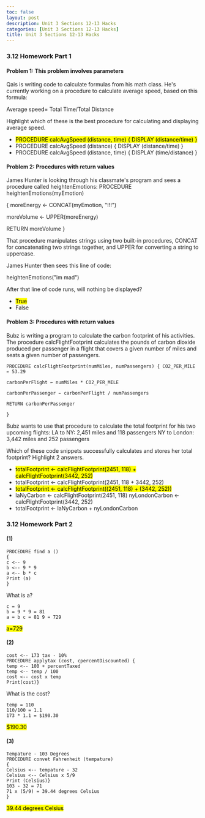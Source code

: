 ```yaml
---
toc: false
layout: post
description: Unit 3 Sections 12-13 Hacks
categories: [Unit 3 Sections 12-13 Hacks]
title: Unit 3 Sections 12-13 Hacks
---
```


### 3.12 Homework Part 1
#### Problem 1: This problem involves parameters

Qais is writing code to calculate formulas from his math class. He's currently working on a procedure to calculate average speed, based on this formula:

Average speed=
Total Time/Total Distance

Highlight which of these is the best procedure for calculating and displaying average speed.
- <mark>PROCEDURE calcAvgSpeed (distance, time) { DISPLAY (distance/time) }</mark>
- PROCEDURE calcAvgSpeed (distance) { DISPLAY (distance/time) }
- PROCEDURE calcAvgSpeed (distance, time) { DISPLAY (time/distance) }


#### Problem 2: Procedures with return values

James Hunter is looking through his classmate's program and sees a procedure called heightenEmotions: PROCEDURE heightenEmotions(myEmotion)

{ moreEnergy ← CONCAT(myEmotion, "!!!")

moreVolume ← UPPER(moreEnergy)

RETURN moreVolume }

That procedure manipulates strings using two built-in procedures, CONCAT for concatenating two strings together, and UPPER for converting a string to uppercase.

James Hunter then sees this line of code:

heightenEmotions("im mad")

After that line of code runs, will nothing be displayed?

- <mark>True</mark>
- False

#### Problem 3: Procedures with return values

Bubz is writing a program to calculate the carbon footprint of his activities. The procedure calcFlightFootprint calculates the pounds of carbon dioxide produced per passenger in a flight that covers a given number of miles and seats a given number of passengers.

```
PROCEDURE calcFlightFootprint(numMiles, numPassengers) { CO2_PER_MILE ← 53.29

carbonPerFlight ← numMiles * CO2_PER_MILE

carbonPerPassenger ← carbonPerFlight / numPassengers

RETURN carbonPerPassenger

}
```

Bubz wants to use that procedure to calculate the total footprint for his two upcoming flights: LA to NY: 2,451 miles and 118 passengers NY to London: 3,442 miles and 252 passengers

Which of these code snippets successfully calculates and stores her total footprint? Highlight 2 answers.

- <mark>totalFootprint ← calcFlightFootprint(2451, 118) + calcFlightFootprint(3442, 252)</mark>
- totalFootprint ← calcFlightFootprint(2451, 118 + 3442, 252)
- <mark>totalFootprint ← calcFlightFootprint((2451, 118) + (3442, 252))</mark>
- laNyCarbon ← calcFlightFootprint(2451, 118) nyLondonCarbon ← calcFlightFootprint(3442, 252) 
- totalFootprint ← laNyCarbon + nyLondonCarbon


### 3.12 Homework Part 2
#### (1)
```
PROCEDURE find a ()
{ 
c <-- 9
b <-- 9 * 9
a <-- b * c
Print (a)
}
```
What is a?
```
c = 9
b = 9 * 9 = 81
a = b c = 81 9 = 729
```
<mark>a=729</mark>

#### (2)
```
cost <-- 173 tax - 10%
PROCEDURE applytax (cost, cpercentDiscounted) { 
temp <-- 100 + percentTaxed
temp <-- temp / 100
cost <-- cost x temp
Print(cost)}
```
What is the cost?

```
temp = 110
110/100 = 1.1
173 * 1.1 = $190.30
```
<mark>$190.30</mark>
#### (3)
```
Tempature - 103 Degrees
PROCEDURE convet Fahrenheit (tempature)
{
Celsius <-- tempature - 32
Celsius <-- Celsius x 5/9
Print (Celsius)}
103 - 32 = 71
71 x (5/9) = 39.44 degrees Celsius
}
```
<mark>39.44 degrees Celsius</mark>

